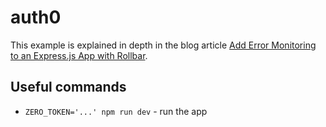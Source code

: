 # auth0

This example is explained in depth in the blog article [Add Error Monitoring to an Express.js App with Rollbar](https://www.tryzero.com/blog/2024-08-23-add-error-monitoring-to-an-expressjs-app-with-rollbar).

## Useful commands

- `ZERO_TOKEN='...' npm run dev` - run the app
